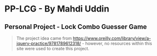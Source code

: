# PP-LCG - By Mahdi Uddin

## Personal Project - Lock Combo Guesser Game

> The project idea came from https://www.oreilly.com/library/view/a-jquery-practice/9781789612318/ - however, no resources within this site were used to create this project.